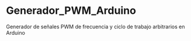 Generador_PWM_Arduino
=====================

Generador de señales PWM de frecuencia y ciclo de trabajo arbitrarios en Arduino
